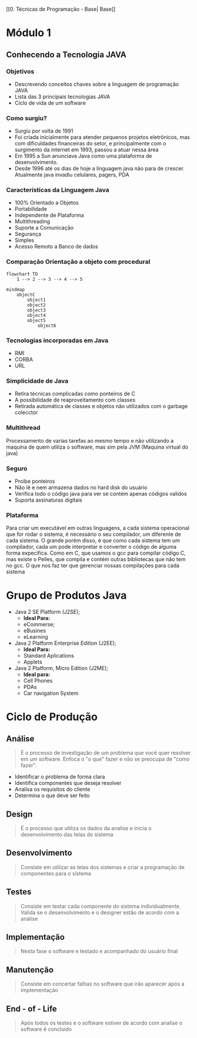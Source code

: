 [[0. Técnicas de Programação - Base| Base]]
# Módulo 1
## Conhecendo a Tecnologia JAVA
### Objetivos
- Descrevendo conceitos chaves sobre a linguagem de programação JAVA
- Lista das 3 principais tecnologias JAVA
- Ciclo de vida de um software
### Como surgiu?
- Surgiu por volta de 1991
- Foi criada inicialmente para atender pequenos projetos eletrônicos, mas com dificuldades financeiras do setor, e principalmente com o surgimento da internet em 1993, passou a atuar nessa área
- Em 1995 a Sun anunciava Java como uma plataforma de desenvolvimento.
- Desde 1996 até os dias de hoje a linguagem java não para de crescer. Atualmente java invadiu celulares, pagers, PDA
### Características da Linguagem Java
- 100% Orientado a Objetos
- Portabilidade 
- Independente de Plataforma
- Multithreading
- Suporte a Comunicação
- Segurança
- Simples
- Acesso Remoto a Banco de dados
### Comparação Orientação a objeto com procedural
```mermaid
flowchart TD
	1 --> 2 --> 3 --> 4 --> 5
```
```mermaid
mindmap
	objectC
		object1
		object2
		object3
		object4
		object5
			object6
```

### Tecnologias incorporadas em Java
- RMI
- CORBA
- URL
### Simplicidade de Java
- Retira técnicas complicadas como ponteiros de C
- A possibilidade de reaproveitamento com classes 
- Retirada automática de classes e objetos não utilizados com o garbage colecctor
### Multithread
Processamento de varias tarefas ao mesmo tempo e não utilizando a maquina de quem utiliza o software, mas sim pela JVM (Maquina virtual do java)
### Seguro
- Proibe ponteiros
- Não lê e nem armazena dados no hard disk do usuário
- Verifica todo o código java para ver se contém apenas códigos validos
- Suporta assinaturas digitais
### Plataforma
Para criar um executável em outras linguagens, a cada sistema operacional que for rodar o sistema, é necessário o seu compilador, um diferente de cada sistema. 
O grande porém disso, é que como cada sistema tem um compilador, cada um pode interpretar e converter o código de alguma forma expecifica. Como em C, que usamos o gcc para compilar código C, mas existe o Pelles, que compila e contém outras bibliotecas que não tem no gcc. O que nos faz ter que gerenciar nossas compilações para cada sistema
# Grupo de Produtos Java
- Java 2 SE Platform (J2SE);
	- **Ideal Para:**
	- eCommerse;
	- eBusines
	- eLearning
- Java 2 Platform Enterprise Edition (J2EE);
	- **Ideal Para:**
	- Standard Aplications
	- Applets
- Java 2 Platform, Micro Edition (J2ME);
	- **Ideal para:**
	- Cell Phones
	- PDAs
	- Car navigation System
# Ciclo de Produção
## Análise
> É o processo de investigação de um problema que você quer resolver em um software. Enfoca o "o que" fazer e não se preocupa de "como fazer".

- Identificar o problema de forma clara
- Identifica componentes que deseja resolver
- Analisa os requisitos do cliente
- Determina o que deve ser feito
## Design
> É o processo que utiliza os dados da analise e inicia o desenvolvimento das telas do sistema

## Desenvolvimento
> Consiste em utilizar as telas dos sistemas e criar a programação de componentes para o sistema 

## Testes
> Consiste em testar cada componente do sistema individualmente. Valida se o desenvolvimento e o designer estão de acordo com a análise

## Implementação
> Nesta fase o software e testado e acompanhado do usuário final

## Manutenção
> Consiste em concertar falhas no software que irão aparecer após a implementação

## End - of - Life
> Após todos os testes e o software estiver de acordo com analise o software é concluído

